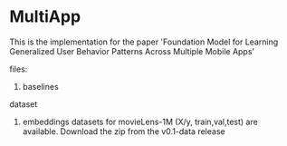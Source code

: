 # MultiApp
This is the implementation for the paper 'Foundation Model for Learning Generalized User Behavior Patterns Across Multiple Mobile Apps'

files:
1. baselines

dataset
1. embeddings datasets for movieLens-1M (X/y, train,val,test) are available. Download the zip from the v0.1-data release
